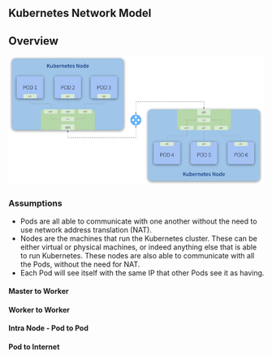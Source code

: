 ## Kubernetes Network Model

## Overview
<p align="center">
  <img src="images/kube-network-model.png">
</p>

### Assumptions
* Pods are all able to communicate with one another without the need to use network address translation (NAT).
* Nodes are the machines that run the Kubernetes cluster. These can be either virtual or physical machines, or indeed anything else that is able to run Kubernetes. These nodes are also able to communicate with all the Pods, without the need for NAT.
* Each Pod will see itself with the same IP that other Pods see it as having.

#### Master to Worker

#### Worker to Worker

#### Intra Node - Pod to Pod

#### Pod to Internet